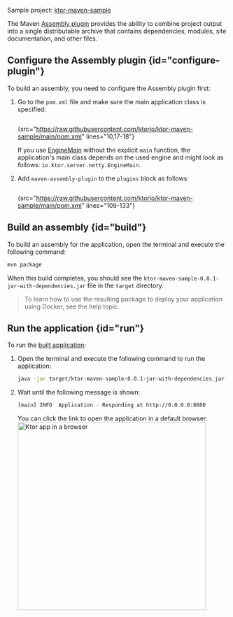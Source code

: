 [//]: # (title: Maven Assembly plugin)

<microformat>
<p>
<control>Sample project</control>: <a href="https://github.com/ktorio/ktor-maven-sample/">ktor-maven-sample</a>
</p>
</microformat>

The Maven [Assembly plugin](http://maven.apache.org/plugins/maven-assembly-plugin/) provides the ability to combine project output into a single distributable archive that contains dependencies, modules, site documentation, and other files.


## Configure the Assembly plugin {id="configure-plugin"}
To build an assembly, you need to configure the Assembly plugin first:
1. Go to the `pom.xml` file and make sure the main application class is specified:
   ```xml
   ```
   {src="https://raw.githubusercontent.com/ktorio/ktor-maven-sample/main/pom.xml" lines="10,17-18"}

   If you use [EngineMain](create_server.xml#engine-main) without the explicit `main` function, the application's main class depends on the used engine and might look as follows: `io.ktor.server.netty.EngineMain`.
2. Add `maven-assembly-plugin` to the `plugins` block as follows:
   ```xml
   ```
   {src="https://raw.githubusercontent.com/ktorio/ktor-maven-sample/main/pom.xml" lines="109-133"}

## Build an assembly {id="build"}
To build an assembly for the application, open the terminal and execute the following command:
```Bash
mvn package
```
When this build completes, you should see the `ktor-maven-sample-0.0.1-jar-with-dependencies.jar` file in the `target` directory.

> To learn how to use the resulting package to deploy your application using Docker, see the [](docker.md) help topic.


## Run the application {id="run"}
To run the [built application](#build):
1. Open the terminal and execute the following command to run the application:
   ```Bash
   java -jar target/ktor-maven-sample-0.0.1-jar-with-dependencies.jar
   ```
1. Wait until the following message is shown:
   ```Bash
   [main] INFO  Application - Responding at http://0.0.0.0:8080
   ```
   You can click the link to open the application in a default browser:
   <img src="ktor_idea_new_project_browser.png" alt="Ktor app in a browser" width="430"/>


